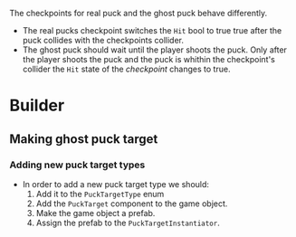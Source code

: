 The checkpoints for real puck and the ghost puck behave differently.
- The real pucks checkpoint switches the `Hit` bool to true true after the puck collides with the checkpoints collider. 
- The ghost puck should wait until the player shoots the puck. Only after the player shoots the puck and the puck is whithin the checkpoint's collider the `Hit` state of the *checkpoint* changes to true.

# Builder
## Making ghost puck target
### Adding new puck target types
- In order to add a new puck target type we should:
    1. Add it to the `PuckTargetType` enum
    2. Add the `PuckTarget` component to the game object.
    3. Make the game object a prefab.
    4. Assign the prefab to the `PuckTargetInstantiator`.